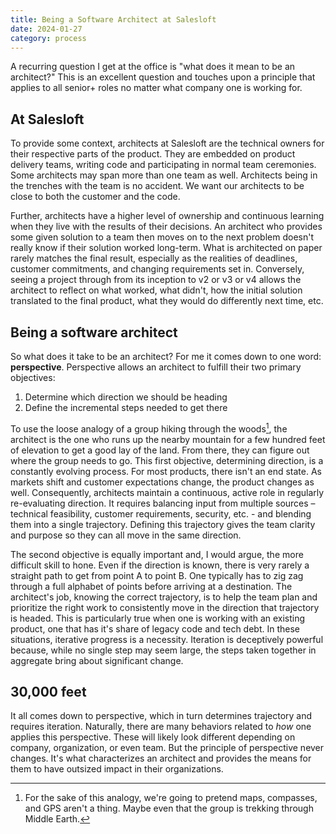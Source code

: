 ```yaml
---
title: Being a Software Architect at Salesloft
date: 2024-01-27
category: process
---
```


A recurring question I get at the office is "what does it mean to be an architect?" This is an excellent question and touches upon a principle that applies to all senior+ roles no matter what company one is working for.

## At Salesloft

To provide some context, architects at Salesloft are the technical owners for their respective parts of the product. They are embedded on product delivery teams, writing code and participating in normal team ceremonies. Some architects may span more than one team as well. Architects being in the trenches with the team is no accident. We want our architects to be close to both the customer and the code.

Further, architects have a higher level of ownership and continuous learning when they live with the results of their decisions. An architect who provides some given solution to a team then moves on to the next problem doesn't really know if their solution worked long-term. What is architected on paper rarely matches the final result, especially as the realities of deadlines, customer commitments, and changing requirements set in. Conversely, seeing a project through from its inception to v2 or v3 or v4 allows the architect to reflect on what worked, what didn't, how the initial solution translated to the final product, what they would do differently next time, etc.

## Being a software architect

So what does it take to be an architect? For me it comes down to one word: **perspective**. Perspective allows an architect to fulfill their two primary objectives:

1. Determine which direction we should be heading
2. Define the incremental steps needed to get there

To use the loose analogy of a group hiking through the woods[^1], the architect is the one who runs up the nearby mountain for a few hundred feet of elevation to get a good lay of the land. From there, they can figure out where the group needs to go. This first objective, determining direction, is a constantly evolving process. For most products, there isn't an end state. As markets shift and customer expectations change, the product changes as well. Consequently, architects maintain a continuous, active role in regularly re-evaluating direction. It requires balancing input from multiple sources – technical feasibility, customer requirements, security, etc. - and blending them into a single trajectory. Defining this trajectory gives the team clarity and purpose so they can all move in the same direction.

The second objective is equally important and, I would argue, the more difficult skill to hone. Even if the direction is known, there is very rarely a straight path to get from point A to point B. One typically has to zig zag through a full alphabet of points before arriving at a destination. The architect's job, knowing the correct trajectory, is to help the team plan and prioritize the right work to consistently move in the direction that trajectory is headed. This is particularly true when one is working with an existing product, one that has it's share of legacy code and tech debt. In these situations, iterative progress is a necessity. Iteration is deceptively powerful because, while no single step may seem large, the steps taken together in aggregate bring about significant change.

## 30,000 feet

It all comes down to perspective, which in turn determines trajectory and requires iteration. Naturally, there are many behaviors related to _how_ one applies this perspective. These will likely look different depending on company, organization, or even team. But the principle of perspective never changes. It's what characterizes an architect and provides the means for them to have outsized impact in their organizations.

[^1]: For the sake of this analogy, we're going to pretend maps, compasses, and GPS aren't a thing. Maybe even that the group is trekking through Middle Earth.
